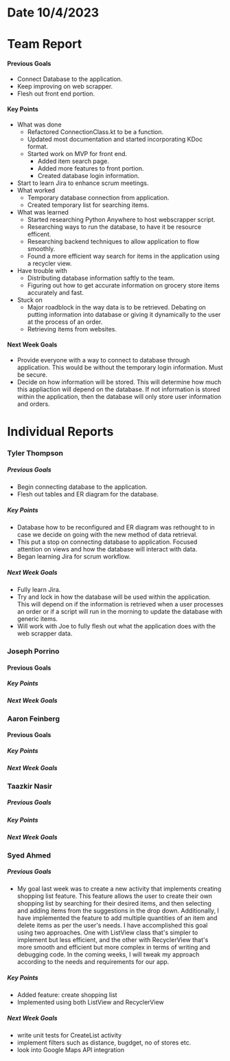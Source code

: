 # Date 10/4/2023
# Team Report

#### Previous Goals
- Connect Database to the application.
- Keep improving on web scrapper.
- Flesh out front end portion.
#### Key Points
- What was done
	- Refactored ConnectionClass.kt to be a function.
	- Updated most documentation and started incorporating KDoc format.
	- Started work on MVP for front end.
		 - Added item search page.
		 - Added more features to front portion.
		 - Created database login information.
- Start to learn Jira to enhance scrum meetings.
- What worked
	- Temporary database connection from application.
	- Created temporary list for searching items.
- What was learned
	- Started researching Python Anywhere to host webscrapper script.
	- Researching ways to run the database, to have it be resource efficent.
	- Researching backend techniques to allow application to flow smoothly.
	- Found a more efficient way search for items in the application using a recycler view.
- Have trouble with
	- Distributing database information saftly to the team.
	- Figuring out how to get accurate information on grocery store items accurately and fast.
- Stuck on
	- Major roadblock in the way data is to be retrieved. Debating on putting information into database or giving it dynamically to the user at the process of an order.
	- Retrieving items from websites.
#### Next Week Goals
- Provide everyone with a way to connect to database through application. This would be without the temporary login information. Must be secure.
- Decide on how information will be stored. This will determine how much this appliaction will depend on the database. If not information is stored within the application, then the database will only store user information and orders.

# Individual Reports

### Tyler Thompson
##### Previous Goals
- Begin connecting database to the application.
- Flesh out tables and ER diagram for the database.
##### Key Points
- Database how to be reconfigured and ER diagram was rethought to in case we decide on going with the new method of data retrieval.
- This put a stop on connecting database to application. Focused attention on views and how the database will interact with data.
- Began learning Jira for scrum workflow.
##### Next Week Goals
- Fully learn Jira.
- Try and lock in how the database will be used within the application. This will depend on if the information is retrieved when a user processes an order or if a script will run in the morning to update the database with generic items.
- Will work with Joe to fully flesh out what the application does with the web scrapper data.

### Joseph Porrino
#### Previous Goals
 
##### Key Points

##### Next Week Goals

### Aaron Feinberg
#### Previous Goals

##### Key Points

##### Next Week Goals


### Taazkir Nasir
##### Previous Goals

##### Key Points

##### Next Week Goals


### Syed Ahmed
##### Previous Goals
- My goal last week was to create a new activity that implements creating shopping list feature. This feature allows the user to create their own shopping list by searching for their desired items, and then selecting and adding items from the suggestions in the drop down. Additionally, I have implemented the feature to add multiple quantities of an item and delete items as per the user's needs. I have accomplished this goal using two approaches. One with ListView class that's simpler to implement but less efficient, and the other with RecyclerView that's more smooth and efficient but more complex in terms of writing and debugging code. In the coming weeks, I will tweak my approach according to the needs and requirements for our app.

##### Key Points
- Added feature: create shopping list
- Implemented using both ListView and RecyclerView

##### Next Week Goals
- write unit tests for CreateList activity
- implement filters such as distance, bugdget, no of stores etc.
- look into Google Maps API integration


